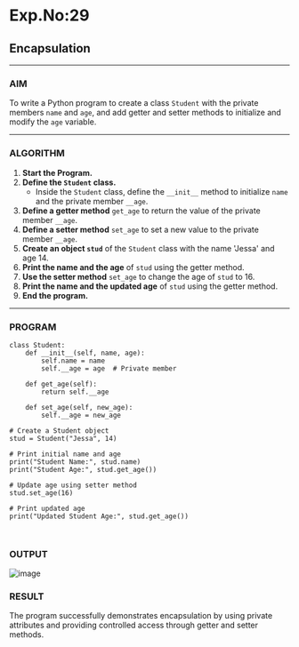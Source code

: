# Exp.No:29  
## Encapsulation

---

### AIM  
To write a Python program to create a class `Student` with the private members `name` and `age`, and add getter and setter methods to initialize and modify the `age` variable.

---

### ALGORITHM

1. **Start the Program.**
2. **Define the `Student` class.**
   - Inside the `Student` class, define the `__init__` method to initialize `name` and the private member `__age`.
3. **Define a getter method** `get_age` to return the value of the private member `__age`.
4. **Define a setter method** `set_age` to set a new value to the private member `__age`.
5. **Create an object `stud`** of the `Student` class with the name 'Jessa' and age 14.
6. **Print the name and the age** of `stud` using the getter method.
7. **Use the setter method** `set_age` to change the age of `stud` to 16.
8. **Print the name and the updated age** of `stud` using the getter method.
9. **End the program.**

---

### PROGRAM

```
class Student:
    def __init__(self, name, age):
        self.name = name
        self.__age = age  # Private member

    def get_age(self):
        return self.__age

    def set_age(self, new_age):
        self.__age = new_age

# Create a Student object
stud = Student("Jessa", 14)

# Print initial name and age
print("Student Name:", stud.name)
print("Student Age:", stud.get_age())

# Update age using setter method
stud.set_age(16)

# Print updated age
print("Updated Student Age:", stud.get_age())



```

### OUTPUT
![image](https://github.com/user-attachments/assets/034c519b-3299-4f45-91ac-7f0ae927c693)


### RESULT

The program successfully demonstrates encapsulation by using private attributes and providing controlled access through getter and setter methods.
